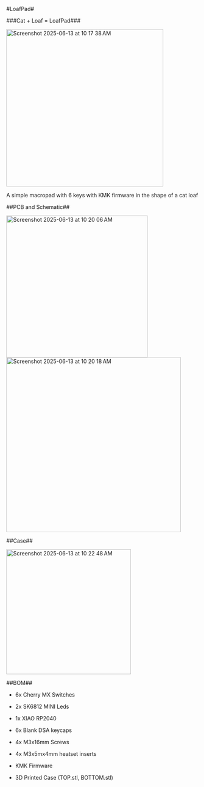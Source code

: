 #LoafPad#

###Cat + Loaf = LoafPad###

<img width="412" alt="Screenshot 2025-06-13 at 10 17 38 AM" src="https://github.com/user-attachments/assets/b0d85ab5-eb84-45f2-ac71-b90dfc4444c8" />

A simple macropad with 6 keys with KMK firmware in the shape of a cat loaf

##PCB and Schematic##

<img width="371" alt="Screenshot 2025-06-13 at 10 20 06 AM" src="https://github.com/user-attachments/assets/84bafbae-9f63-4f3d-83e8-dca5f2ed2d0e" />
<img width="458" alt="Screenshot 2025-06-13 at 10 20 18 AM" src="https://github.com/user-attachments/assets/ba6100ed-6d5d-4dfe-a7e0-ed3e874c77eb" />

##Case##

<img width="327" alt="Screenshot 2025-06-13 at 10 22 48 AM" src="https://github.com/user-attachments/assets/4969d306-d28b-4d0b-b3ff-e70d3a818e7e" />

##BOM##
- 6x Cherry MX Switches
- 2x SK6812 MINI Leds
- 1x XIAO RP2040
- 6x Blank DSA keycaps
- 4x M3x16mm Screws
- 4x M3x5mx4mm heatset inserts

- KMK Firmware
- 3D Printed Case (TOP.stl, BOTTOM.stl)

